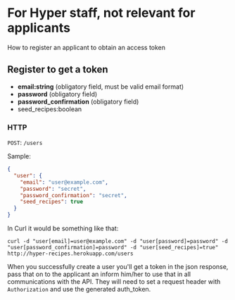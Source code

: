 # For Hyper staff, not relevant for applicants

How to register an applicant to obtain an access token

## Register to get a token

* **email:string** (obligatory field, must be valid email format)
* **password** (obligatory field)
* **password_confirmation** (obligatory field)
* seed_recipes:boolean

### HTTP
`POST`: `/users`

Sample:

```json
{
  "user": {
    "email": "user@example.com",
    "password": "secret",
    "password_confirmation": "secret",
    "seed_recipes": true
  }
}
```
In Curl it would be something like that:
```
curl -d "user[email]=user@example.com" -d "user[password]=password" -d "user[password_confirmation]=password" -d "user[seed_recipes]=true" http://hyper-recipes.herokuapp.com/users
```

When you successfully create a user you'll get a token in the json response, pass that on to the applicant an inform him/her to use that in all communications with the API. They will need to set a request header with `Authorization` and use the generated auth_token.
